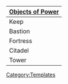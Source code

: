 | [Objects of Power](:Category:Objects_of_Power "wikilink") |
|-----------------------------------------------------------|
| Keep                                                      |
| Bastion                                                   |
| Fortress                                                  |
| Citadel                                                   |
| Tower                                                     |

[Category:Templates](Category:Templates "wikilink")
